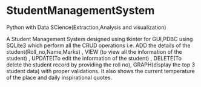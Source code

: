 # StudentManagementSystem

Python with Data SCience(Extraction,Analysis and visualization)

A Student Management System designed using tkinter for GUI,PDBC using SQLite3 which perform all the CRUD operations i.e. ADD the details of the student(Roll_no,Name,Marks) , VIEW (to view all the information of the student) , UPDATE(To edit the information of the student) , DELETE(To delete the student record by providing the roll no), GRAPH(display the top 3 student data) with proper validations. It also shows the current temperature of the place and daily inspirational quotes.

